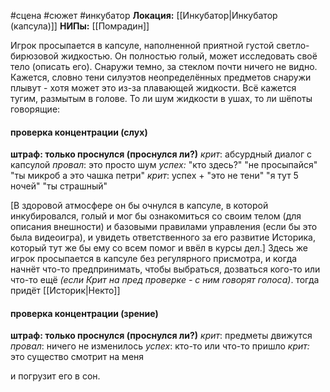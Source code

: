 #сцена #сюжет #инкубатор
**Локация:** [[Инкубатор|Инкубатор (капсула)]] 
**НИПы:** [[Помрадин]]
 
Игрок просыпается в капсуле, наполненной приятной густой светло-бирюзовой жидкостью. Он полностью голый, может исследовать своё тело (описать его). Снаружи темно, за стеклом почти ничего не видно. Кажется, словно тени силуэтов неопределённых предметов снаружи плывут - хотя может это из-за плавающей жидкости. Всё кажется тугим, размытым в голове. То ли шум жидкости в ушах, то ли шёпоты говорящие:
#### проверка концентрации (слух)
**штраф: только проснулся (проснулся ли?)**
*крит*: абсурдный диалог с капсулой
*провал*: это просто шум
*успех:* "кто здесь?" "не просыпайся" "ты микроб а это чашка петри"
*крит*:  успех + "это не тени" "я тут 5 ночей" "ты страшный" 

[В здоровой атмосфере он бы очнулся в капсуле, в которой инкубировался, голый и мог бы ознакомиться со своим телом (для описания внешности) и базовыми правилами управления (если бы это была видеоигра), и увидеть ответственного за его развитие Историка, который тут же бы ему со всем помог и ввёл в курсы дел.] 
Здесь же игрок просыпается в капсуле без регулярного присмотра, и когда начнёт что-то предпринимать, чтобы выбраться, дозваться кого-то или что-то ещё *(если Крит на пред проверке - с ним говорят голоса)*.  тогда придёт [[Историк|Некто]]
#### проверка концентрации (зрение)
**штраф: только проснулся (проснулся ли?)**
*крит*: предметы движутся
*провал*: ничего не изменилось
*успех*: кто-то или что-то пришло
*крит:* это существо смотрит на меня

 и погрузит его в сон. 
